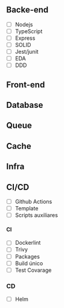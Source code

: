 ## Backe-end 

- [ ] Nodejs
- [ ] TypeScript 
- [ ] Express 
- [ ] SOLID
- [ ] Jest/junit
- [ ] EDA 
- [ ] DDD  

## Front-end 
## Database 
## Queue
## Cache 
## Infra 

## CI/CD 
- [ ] Github Actions 
- [ ] Template
- [ ] Scripts auxiliares 

#### CI
- [ ] Dockerlint
- [ ] Trivy 
- [ ] Packages 
- [ ] Build único 
- [ ] Test Covarage

### CD 
- [ ] Helm 
